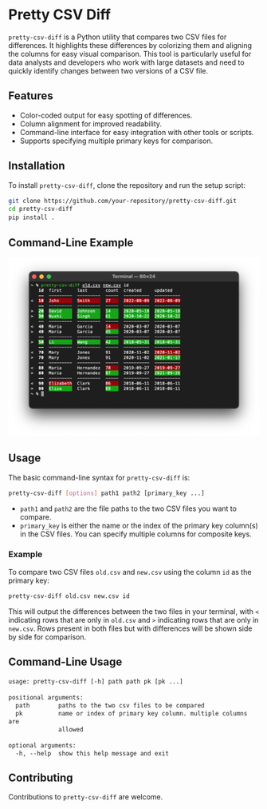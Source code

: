 # Pretty CSV Diff

`pretty-csv-diff` is a Python utility that compares two CSV files for differences. It highlights these differences by colorizing them and aligning the columns for easy visual comparison. This tool is particularly useful for data analysts and developers who work with large datasets and need to quickly identify changes between two versions of a CSV file.

## Features

- Color-coded output for easy spotting of differences.
- Column alignment for improved readability.
- Command-line interface for easy integration with other tools or scripts.
- Supports specifying multiple primary keys for comparison.

## Installation

To install `pretty-csv-diff`, clone the repository and run the setup script:

```bash
git clone https://github.com/your-repository/pretty-csv-diff.git
cd pretty-csv-diff
pip install .
```

## Command-Line Example

![](screenshot.png)

## Usage

The basic command-line syntax for `pretty-csv-diff` is:

```bash
pretty-csv-diff [options] path1 path2 [primary_key ...]
```

- `path1` and `path2` are the file paths to the two CSV files you want to compare.
- `primary_key` is either the name or the index of the primary key column(s) in the CSV files. You can specify multiple columns for composite keys.

### Example

To compare two CSV files `old.csv` and `new.csv` using the column `id` as the primary key:

```bash
pretty-csv-diff old.csv new.csv id
```

This will output the differences between the two files in your terminal, with `<` indicating rows that are only in `old.csv` and `>` indicating rows that are only in `new.csv`. Rows present in both files but with differences will be shown side by side for comparison.

## Command-Line Usage

```
usage: pretty-csv-diff [-h] path path pk [pk ...]

positional arguments:
  path        paths to the two csv files to be compared
  pk          name or index of primary key column. multiple columns are
              allowed

optional arguments:
  -h, --help  show this help message and exit
```

## Contributing

Contributions to `pretty-csv-diff` are welcome.
